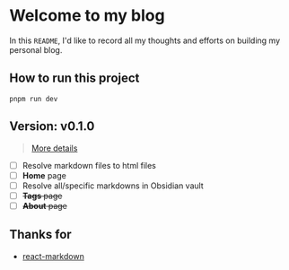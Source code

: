 # Welcome to my blog

In this `README`, I'd like to record all my thoughts and efforts on building my personal blog.

## How to run this project

`pnpm run dev`

## Version: v0.1.0

> [More details](docs/v0_1_0.md)

- [ ] Resolve markdown files to html files
- [ ] **Home** page
- [ ] Resolve all/specific markdowns in Obsidian vault
- [ ] ~~**Tags** page~~
- [ ] ~~**About** page~~

## Thanks for

- [react-markdown](https://github.com/remarkjs/react-markdown)
